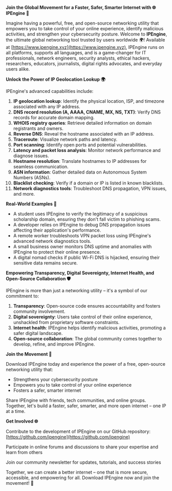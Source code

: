 **Join the Global Movement for a Faster, Safer, Smarter Internet with 🌐 IPEngine 🚀**

Imagine having a powerful, free, and open-source networking utility that empowers you to take control of your online experience, identify malicious activities, and strengthen your cybersecurity posture. Welcome to **IPEngine**, the ultimate global networking tool trusted by users worldwide 🌍! Available at [https://www.ipengine.xyz](https://www.ipengine.xyz), IPEngine runs on all platforms, supports all languages, and is a game-changer for IT professionals, network engineers, security analysts, ethical hackers, researchers, educators, journalists, digital rights advocates, and everyday users alike.

**Unlock the Power of IP Geolocation Lookup 🌍**

IPEngine's advanced capabilities include:

1. **IP geolocation lookup**: Identify the physical location, ISP, and timezone associated with any IP address.
2. **DNS record resolution (A, AAAA, CNAME, MX, NS, TXT)**: Verify DNS records for accurate domain mapping.
3. **WHOIS registry queries**: Retrieve detailed information on domain registrants and owners.
4. **Reverse DNS**: Reveal the hostname associated with an IP address.
5. **Traceroute**: Visualize network paths and latency.
6. **Port scanning**: Identify open ports and potential vulnerabilities.
7. **Latency and packet loss analysis**: Monitor network performance and diagnose issues.
8. **Hostname resolution**: Translate hostnames to IP addresses for seamless communication.
9. **ASN information**: Gather detailed data on Autonomous System Numbers (ASNs).
10. **Blacklist checking**: Verify if a domain or IP is listed in known blacklists.
11. **Network diagnostics tools**: Troubleshoot DNS propagation, VPN issues, and more.

**Real-World Examples 📡**

* A student uses IPEngine to verify the legitimacy of a suspicious scholarship domain, ensuring they don't fall victim to phishing scams.
* A developer relies on IPEngine to debug DNS propagation issues affecting their application's performance.
* A remote worker troubleshoots VPN packet loss using IPEngine's advanced network diagnostics tools.
* A small business owner monitors DNS uptime and anomalies with IPEngine to protect their online presence.
* A digital nomad checks if public Wi-Fi DNS is hijacked, ensuring their sensitive data remains secure.

**Empowering Transparency, Digital Sovereignty, Internet Health, and Open-Source Collaboration 🛡️**

IPEngine is more than just a networking utility – it's a symbol of our commitment to:

1. **Transparency**: Open-source code ensures accountability and fosters community involvement.
2. **Digital sovereignty**: Users take control of their online experience, unshackled from proprietary software constraints.
3. **Internet health**: IPEngine helps identify malicious activities, promoting a safer digital landscape.
4. **Open-source collaboration**: The global community comes together to develop, refine, and improve IPEngine.

**Join the Movement 🚀**

Download IPEngine today and experience the power of a free, open-source networking utility that:

* Strengthens your cybersecurity posture
* Empowers you to take control of your online experience
* Fosters a safer, smarter internet

Share IPEngine with friends, tech communities, and online groups. Together, let's build a faster, safer, smarter, and more open internet – one IP at a time.

**Get Involved 🌐**

Contribute to the development of IPEngine on our GitHub repository: [https://github.com/ipengine](https://github.com/ipengine)

Participate in online forums and discussions to share your expertise and learn from others

Join our community newsletter for updates, tutorials, and success stories

Together, we can create a better internet – one that is more secure, accessible, and empowering for all. Download IPEngine now and join the movement! 🚀